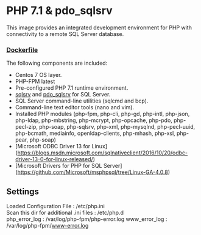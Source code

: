 # PHP 7.1 & pdo_sqlsrv

This image provides an integrated development environment for PHP with connectivity to a remote SQL Server database.

### [Dockerfile](https://github.com/HasOtomotiv/php-mssql/blob/master/Dockerfile)

The following components are included:
- Centos 7 OS layer.
- PHP-FPM latest
- Pre-configured PHP 7.1 runtime environment.
- [sqlsrv](http://php.net/manual/en/book.sqlsrv.php) and [pdo_sqlsrv](http://php.net/manual/en/ref.pdo-sqlsrv.php) for SQL Server.
- SQL Server command-line utilities (sqlcmd and bcp).
- Command-line text editor tools (nano and vim).
- Installed PHP modules (php-fpm, php-cli, php-gd, php-intl, php-json, php-ldap, php-mbstring, php-mcrypt, php-opcache, php-pdo, php-pecl-zip, php-soap, php-sqlsrv, php-xml, php-mysqlnd, php-pecl-uuid, php-bcmath, mediainfo, openldap-clients, php-mhash, php-xsl, php-pear, php-soap)
- [Microsoft ODBC Driver 13 for Linux] (https://blogs.msdn.microsoft.com/sqlnativeclient/2016/10/20/odbc-driver-13-0-for-linux-released/)
- [Microsoft Drivers for PHP for SQL Server] (https://github.com/Microsoft/msphpsql/tree/Linux-GA-4.0.8)
## Settings
Loaded Configuration File : /etc/php.ini  
Scan this dir for additional .ini files : /etc/php.d  
php_error_log : /var/log/php-fpm/php-error.log 
www_error_log : /var/log/php-fpm/www-error.log
